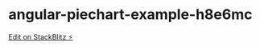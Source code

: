 # angular-piechart-example-h8e6mc

[Edit on StackBlitz ⚡️](https://stackblitz.com/edit/angular-piechart-example-h8e6mc)